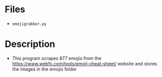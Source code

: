 # Files

* ```emojigrabber.py```

# Description
* This program scrapes 877 emojis from the  https://www.webfx.com/tools/emoji-cheat-sheet/ website and stores the images in the emojis folder
